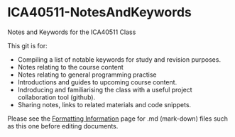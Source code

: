 # ICA40511-NotesAndKeywords
Notes and Keywords for the ICA40511 Class

This git is for:
- Compiling a list of notable keywords for study and revision purposes.
- Notes relating to the course content
- Notes relating to general programming practise
- Introductions and guides to upcoming course content.
- Indroducing and familiarising the class with a useful project collaboration tool (github).
- Sharing notes, links to related materials and code snippets.

Please see the [Formatting Information](https://help.github.com/articles/markdown-basics/) page for .md (mark-down) files such as this one before editing documents.

